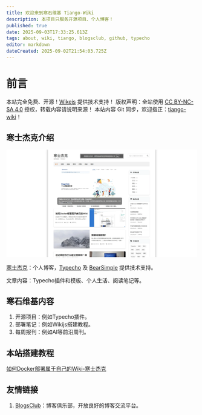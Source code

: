 ```yaml
---
title: 欢迎来到寒石维基 Tiango-Wiki
description: 本项目只服务开源项目、个人博客！
published: true
date: 2025-09-03T17:33:25.613Z
tags: about, wiki, tiango, blogsclub, github, typecho
editor: markdown
dateCreated: 2025-09-02T21:54:03.725Z
---
```


# 前言
本站完全免费、开源！[Wikejs](https://github.com/Requarks/wiki) 提供技术支持！
版权声明：全站使用 [CC BY-NC-SA 4.0](https://creativecommons.org/licenses/by-nc-sa/4.0/) 授权，转载内容请说明来源！
本站内容 Git 同步，欢迎指正：[tiango-wiki](https://github.com/TGU-HansJack/tiango-wiki)！

## 寒士杰克介绍

![wwwhansjackcom.webp](/寒士杰克/wwwhansjackcom.webp)

[寒士杰克](https://www.hansjack.com/)：个人博客，[Typecho](https://typecho.org/) 及 [BearSimple](https://github.com/whitebearcode/typecho-bearsimple) 提供技术支持。 

文章内容：Typecho插件和模板、个人生活、阅读笔记等。

## 寒石维基内容

1. 开源项目：例如Typecho插件。
2. 部署笔记：例如Wikijs搭建教程。
3. 每周报刊：例如AI等前沿周刊。

## 本站搭建教程

[如何Docker部署属于自己的Wiki-寒士杰克](https://www.hansjack.com/archives/docker-deploy-wikijs.html)

## 友情链接

1. [BlogsClub](https://blogsclub.org)：博客俱乐部，开放良好的博客交流平台。